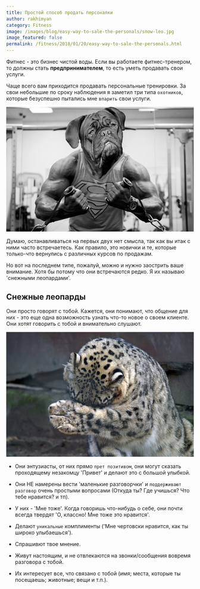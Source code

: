 ```yaml
---
title: Простой способ продать персоналки
author: rakhimyan
category: Fitness
image: /images/blog/easy-way-to-sale-the-personals/snow-leo.jpg
image_featured: false
permalink: /fitness/2018/01/20/easy-way-to-sale-the-personals.html
---
```

Фитнес - это бизнес чистой воды. Если вы работаете фитнес-тренером, то должны стать __предпринимателем__, то есть уметь продавать свои услуги. 

Чаще всего вам приходится продавать персональные тренировки. За свои небольшие по сроку наблюдения я заметил три типа `охотников`, которые безуспешно пытались мне `впарить` свои услуги. 

![Includes](/images/blog/easy-way-to-sale-the-personals/dog.jpg)

Думаю, останавливаться на первых двух нет смысла, так как вы итак с ними часто встречаетесь. Как правило, это новички и те, которые только-что вернулись с различных курсов по продажам. 

Но вот на последнем типе, пожалуй, можно и нужно заострить ваше внимание. Хотя бы потому что они встречаются редко. Я их называю 'cнежными леопардами'.

## Снежные леопарды

Они просто говорят с тобой. Кажется, они понимают, что общение для них - это еще одна возможность узнать что-то новое о своем клиенте. Они хотят говорить с тобой и внимательно слушают.

![Includes](/images/blog/easy-way-to-sale-the-personals/snow-leo.jpg)

* Они энтузиасты, от них прямо `прет позитивом`, они могут сказать проходящему незакомцу 'Привет' и делают это с большой улыбкой.

* Они НЕ намерены вести 'маленькие разговорчки' и `поддерживают разговор` очень простыми вопросами (Откуда ты? Где учишься? Что тебе нравится? и тп).

* У них - 'Мне тоже'. Когда говоришь что-нибудь о себе, они почти всегда твердят 'О, классно! Мне тоже это нравится'.

* Делают `уникальные` комплименты ('Мне чертовски нравится, как ты широко улыбаешься').

* Спрашивют твое мнение.

* Живут настоящим, и не отвлекаются на звонки/сообщения вовремя разговора с тобой.

* Их интересует все, что связано с тобой (имя; места, которые ты посещаешь; животные; вещи и т.п.).

